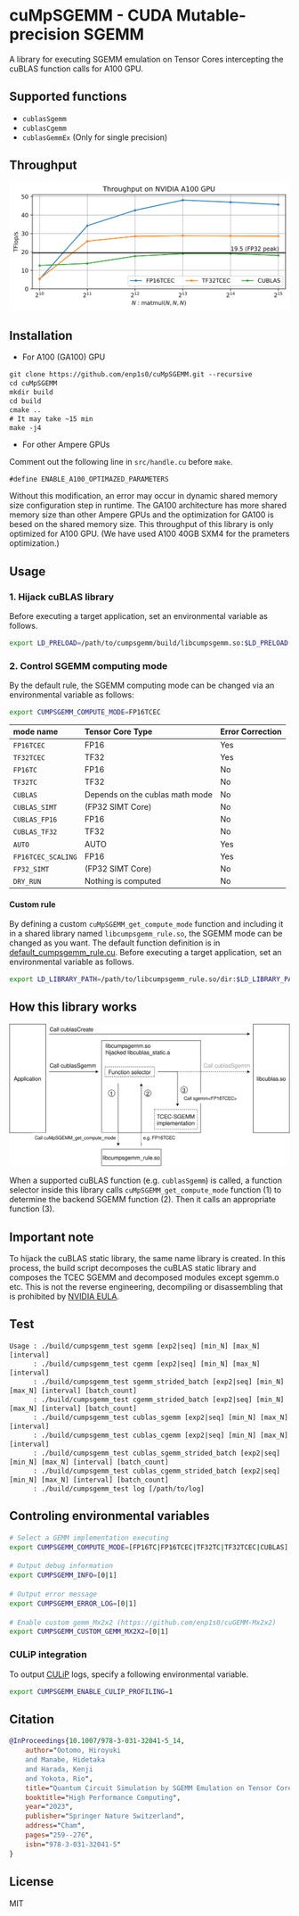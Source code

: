 # cuMpSGEMM - CUDA Mutable-precision SGEMM

A library for executing SGEMM emulation on Tensor Cores intercepting the cuBLAS function calls for A100 GPU.

## Supported functions
- `cublasSgemm`
- `cublasCgemm`
- `cublasGemmEx` (Only for single precision)

## Throughput
<img alt='cumpsgemm throughput' src='./docs/sgemm-throughput.svg'>

## Installation
- For A100 (GA100) GPU

```
git clone https://github.com/enp1s0/cuMpSGEMM.git --recursive
cd cuMpSGEMM
mkdir build
cd build
cmake ..
# It may take ~15 min
make -j4
```

- For other Ampere GPUs

Comment out the following line in `src/handle.cu` before `make`.
```
#define ENABLE_A100_OPTIMAZED_PARAMETERS
```
Without this modification, an error may occur in dynamic shared memory size configuration step in runtime.
The GA100 architecture has more shared memory size than other Ampere GPUs and the optimization for GA100 is besed on the shared memory size.
This throughput of this library is only optimized for A100 GPU.
(We have used A100 40GB SXM4 for the prameters optimization.)

## Usage

### 1. Hijack cuBLAS library
Before executing a target application, set an environmental variable as follows.
```bash
export LD_PRELOAD=/path/to/cumpsgemm/build/libcumpsgemm.so:$LD_PRELOAD
```

### 2. Control SGEMM computing mode
By the default rule, the SGEMM computing mode can be changed via an environmental variable as follows:

```bash
export CUMPSGEMM_COMPUTE_MODE=FP16TCEC
```

| mode name            | Tensor Core Type               | Error Correction |
|:---------------------|:-------------------------------|:-----------------|
|`FP16TCEC`            | FP16                           | Yes              |
|`TF32TCEC`            | TF32                           | Yes              |
|`FP16TC`              | FP16                           | No               |
|`TF32TC`              | TF32                           | No               |
|`CUBLAS`              | Depends on the cublas math mode| No               |
|`CUBLAS_SIMT`         | (FP32 SIMT Core)               | No               |
|`CUBLAS_FP16`         | FP16                           | No               |
|`CUBLAS_TF32`         | TF32                           | No               |
|`AUTO`                | AUTO                           | Yes              |
|`FP16TCEC_SCALING`    | FP16                           | Yes              |
|`FP32_SIMT`           | (FP32 SIMT Core)               | No               |
|`DRY_RUN`             | Nothing is computed            | No               |

#### Custom rule
By defining a custom `cuMpSGEMM_get_compute_mode` function and including it in a shared library named `libcumpsgemm_rule.so`, the SGEMM mode can be changed as you want.
The default function definition is in [default_cumpsgemm_rule.cu](src/default_cumpsgemm_rule.cu).
Before executing a target application, set an environmental variable as follows.
```bash
export LD_LIBRARY_PATH=/path/to/libcumpsgemm_rule.so/dir:$LD_LIBRARY_PATH
```

## How this library works

![cuMpSGEMM flow](./docs/cumpsgemm.svg)

When a supported cuBLAS function (e.g. `cublasSgemm`) is called, a function selector inside this library calls `cuMpSGEMM_get_compute_mode` function (1) to determine the backend SGEMM function (2).
Then it calls an appropriate function (3).

## Important note
To hijack the cuBLAS static library, the same name library is created.
In this process, the build script decomposes the cuBLAS static library and composes the TCEC SGEMM and decomposed modules except sgemm.o etc.
This is not the reverse engineering, decompiling or disassembling that is prohibited by [NVIDIA EULA](https://docs.nvidia.com/cuda/eula/index.html).

## Test
```
Usage : ./build/cumpsgemm_test sgemm [exp2|seq] [min_N] [max_N] [interval]
      : ./build/cumpsgemm_test cgemm [exp2|seq] [min_N] [max_N] [interval]
      : ./build/cumpsgemm_test sgemm_strided_batch [exp2|seq] [min_N] [max_N] [interval] [batch_count]
      : ./build/cumpsgemm_test cgemm_strided_batch [exp2|seq] [min_N] [max_N] [interval] [batch_count]
      : ./build/cumpsgemm_test cublas_sgemm [exp2|seq] [min_N] [max_N] [interval]
      : ./build/cumpsgemm_test cublas_cgemm [exp2|seq] [min_N] [max_N] [interval]
      : ./build/cumpsgemm_test cublas_sgemm_strided_batch [exp2|seq] [min_N] [max_N] [interval] [batch_count]
      : ./build/cumpsgemm_test cublas_cgemm_strided_batch [exp2|seq] [min_N] [max_N] [interval] [batch_count]
      : ./build/cumpsgemm_test log [/path/to/log]
```

## Controling environmental variables
```bash
# Select a GEMM implementation executing
export CUMPSGEMM_COMPUTE_MODE=[FP16TC|FP16TCEC|TF32TC|TF32TCEC|CUBLAS]

# Output debug information
export CUMPSGEMM_INFO=[0|1]

# Output error message
export CUMPSGEMM_ERROR_LOG=[0|1]

# Enable custom gemm_Mx2x2 (https://github.com/enp1s0/cuGEMM-Mx2x2)
export CUMPSGEMM_CUSTOM_GEMM_MX2X2=[0|1]
```

### CULiP integration
To output [CULiP](https://github.com/enp1s0/CULiP) logs, specify a following environmental variable.
```bash
export CUMPSGEMM_ENABLE_CULIP_PROFILING=1
```

## Citation
```bibtex
@InProceedings{10.1007/978-3-031-32041-5_14,
	author="Ootomo, Hiroyuki
	and Manabe, Hidetaka
	and Harada, Kenji
	and Yokota, Rio",
	title="Quantum Circuit Simulation by SGEMM Emulation on Tensor Cores and Automatic Precision Selection",
	booktitle="High Performance Computing",
	year="2023",
	publisher="Springer Nature Switzerland",
	address="Cham",
	pages="259--276",
	isbn="978-3-031-32041-5"
}
```

## License
MIT
